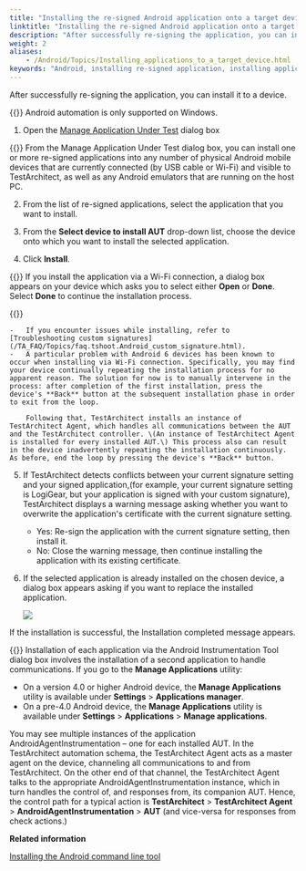 ```yaml
--- 
title: "Installing the re-signed Android application onto a target device"
linktitle: "Installing the re-signed Android application onto a target device"
description: "After successfully re-signing the application, you can install it to a device."
weight: 2
aliases: 
    - /Android/Topics/Installing_applications_to_a_target_device.html
keywords: "Android, installing re-signed application, installing application"
---
```


After successfully re-signing the application, you can install it to a device.

{{<important>}} Android automation is only supported on Windows.

1.  Open the [Manage Application Under Test](/Android/Topics/Installing_applications_resigning.html) dialog box

{{<tip>}} From the Manage Application Under Test dialog box, you can install one or more re-signed applications into any number of physical Android mobile devices that are currently connected \(by USB cable or Wi-Fi\) and visible to TestArchitect, as well as any Android emulators that are running on the host PC.

2.  From the list of re-signed applications, select the application that you want to install.

3.  From the **Select device to install AUT** drop-down list, choose the device onto which you want to install the selected application.

4.  Click **Install**.

{{<remember>}} If you install the application via a Wi-Fi connection, a dialog box appears on your device which asks you to select either **Open** or **Done**. Select **Done** to continue the installation process.

{{<note>}}

    -   If you encounter issues while installing, refer to [Troubleshooting custom signatures](/TA_FAQ/Topics/faq.tshoot.Android_custom_signature.html).
    -   A particular problem with Android 6 devices has been known to occur when installing via Wi-Fi connection. Specifically, you may find your device continually repeating the installation process for no apparent reason. The solution for now is to manually intervene in the process: after completion of the first installation, press the device's **Back** button at the subsequent installation phase in order to exit from the loop.

        Following that, TestArchitect installs an instance of TestArchitect Agent, which handles all communications between the AUT and the TestArchitect controller. \(An instance of TestArchitect Agent is installed for every installed AUT.\) This process also can result in the device inadvertently repeating the installation continuously. As before, end the loop by pressing the device's **Back** button.

5.  If TestArchitect detects conflicts between your current signature setting and your signed application,\(for example, your current signature setting is LogiGear, but your application is signed with your custom signature\), TestArchitect displays a warning message asking whether you want to overwrite the application's certificate with the current signature setting.

    -   Yes: Re-sign the application with the current signature setting, then install it.
    -   No: Close the warning message, then continue installing the application with its existing certificate.
6.  If the selected application is already installed on the chosen device, a dialog box appears asking if you want to replace the installed application.

    ![](/images/Android/Images/android_13.png)


If the installation is successful, the Installation completed message appears.

{{<note>}} Installation of each application via the Android Instrumentation Tool dialog box involves the installation of a second application to handle communications. If you go to the **Manage Applications** utility:

-   On a version 4.0 or higher Android device, the **Manage Applications** utility is available under **Settings** \> **Applications manager**.
-   On a pre-4.0 Android device, the **Manage Applications** utility is available under **Settings** \> **Applications** \> **Manage applications**.

You may see multiple instances of the application AndroidAgentInstrumentation – one for each installed AUT. In the TestArchitect automation schema, the TestArchitect Agent acts as a master agent on the device, channeling all communications to and from TestArchitect. On the other end of that channel, the TestArchitect Agent talks to the appropriate AndroidAgentInstrumentation instance, which in turn handles the control of, and responses from, its companion AUT. Hence, the control path for a typical action is **TestArchitect** \> **TestArchitect Agent** \> **AndroidAgentInstrumentation** \> **AUT** \(and vice-versa for responses from check actions.\)



**Related information**  


[Installing the Android command line tool](/Android/Topics/Android_command_line_tool_install.html)

